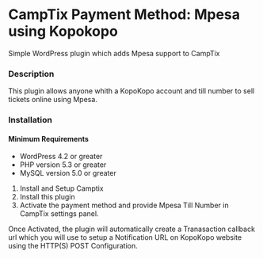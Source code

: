 # CampTix Payment Method: Mpesa using Kopokopo

<p>Simple WordPress plugin which adds Mpesa support to CampTix</p>

<h3> Description</h3> 

<p>This plugin allows anyone whith a KopoKopo account and till number to sell tickets online using Mpesa.</p>

<h3>Installation</h3>

<h4>Minimum Requirements</h4>
<ul>
<li>WordPress 4.2 or greater</li>
<li>PHP version 5.3 or greater</li>
<li>MySQL version 5.0 or greater</li>
</ul>

<ol>
<li>Install and Setup Camptix</li>
<li>Install this plugin</li>
<li>Activate the payment method and provide Mpesa Till Number in CampTix settings panel.</li>
</ol>

Once Activated, the plugin will automatically create a Tranasaction callback url which you will use to setup a Notification URL
on KopoKopo website using the HTTP(S) POST Configuration.
